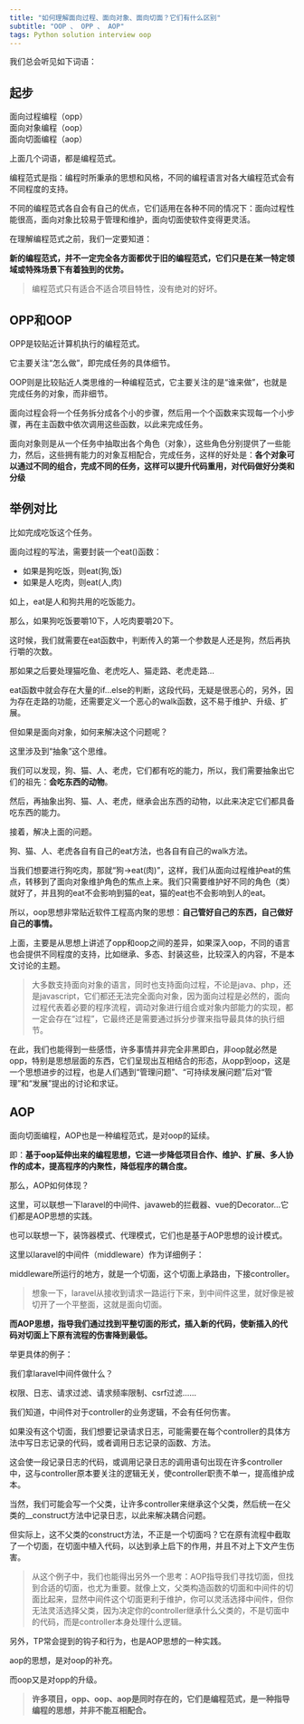 ```yaml
---
title: "如何理解面向过程、面向对象、面向切面？它们有什么区别"
subtitle: "OOP 、 OPP 、 AOP"
tags: Python solution interview oop
---
```





<article class="_2rhmJa"><p>我们总会听见如下词语：</p>
    <h1>起步</h1>
    <p>面向过程编程（opp）<br>
        面向对象编程（oop）<br>
        面向切面编程（aop）</p>
    <p>上面几个词语，都是编程范式。</p>
    <p>编程范式是指：编程时所秉承的思想和风格，不同的编程语言对各大编程范式会有不同程度的支持。</p>
    <p>不同的编程范式各自会有自己的优点，它们适用在各种不同的情况下：面向过程性能很高，面向对象比较易于管理和维护，面向切面使软件变得更灵活。</p>
    <p>在理解编程范式之前，我们一定要知道：</p>
    <p><strong>新的编程范式，并不一定完全各方面都优于旧的编程范式，它们只是在某一特定领域或特殊场景下有着独到的优势。</strong></p>
    <blockquote>
        <p>编程范式只有适合不适合项目特性，没有绝对的好坏。</p>
    </blockquote>
    <h1>OPP和OOP</h1>
    <p>OPP是较贴近计算机执行的编程范式。</p>
    <p>它主要关注“怎么做”，即完成任务的具体细节。</p>
    <p>OOP则是比较贴近人类思维的一种编程范式，它主要关注的是“谁来做”，也就是完成任务的对象，而非细节。</p>
    <p>面向过程会将一个任务拆分成各个小的步骤，然后用一个个函数来实现每一个小步骤，再在主函数中依次调用这些函数，以此来完成任务。</p>
    <p>面向对象则是从一个任务中抽取出各个角色（对象），这些角色分别提供了一些能力，然后，这些拥有能力的对象互相配合，完成任务，这样的好处是：<strong>各个对象可以通过不同的组合，完成不同的任务，这样可以提升代码重用，对代码做好分类和分级</strong>
    </p>
    <h2>举例对比</h2>
    <p>比如完成吃饭这个任务。</p>
    <p>面向过程的写法，需要封装一个eat()函数：</p>
    <ul>
        <li>如果是狗吃饭，则eat(狗,饭)</li>
        <li>如果是人吃肉，则eat(人,肉)</li>
    </ul>
    <p>如上，eat是人和狗共用的吃饭能力。</p>
    <p>那么，如果狗吃饭要嚼10下，人吃肉要嚼20下。</p>
    <p>这时候，我们就需要在eat函数中，判断传入的第一个参数是人还是狗，然后再执行嚼的次数。</p>
    <p>那如果之后要处理猫吃鱼、老虎吃人、猫走路、老虎走路…</p>
    <p>eat函数中就会存在大量的if…else的判断，这段代码，无疑是很恶心的，另外，因为存在走路的功能，还需要定义一个恶心的walk函数，这不易于维护、升级、扩展。</p>
    <p>但如果是面向对象，如何来解决这个问题呢？</p>
    <p>这里涉及到“抽象”这个思维。</p>
    <p>我们可以发现，狗、猫、人、老虎，它们都有吃的能力，所以，我们需要抽象出它们的祖先：<strong>会吃东西的动物</strong>。</p>
    <p>然后，再抽象出狗、猫、人、老虎，继承会出东西的动物，以此来决定它们都具备吃东西的能力。</p>
    <p>接着，解决上面的问题。</p>
    <p>狗、猫、人、老虎各自有自己的eat方法，也各自有自己的walk方法。</p>
    <p>当我们想要进行狗吃肉，那就“狗-&gt;eat(肉)”，这样，我们从面向过程维护eat的焦点，转移到了面向对象维护角色的焦点上来。我们只需要维护好不同的角色（类）就好了，并且狗的eat不会影响到猫的eat，猫的eat也不会影响到人的eat。</p>
    <p>所以，oop思想非常贴近软件工程高内聚的思想：<strong>自己管好自己的东西，自己做好自己的事情。</strong></p>
    <p>上面，主要是从思想上讲述了opp和oop之间的差异，如果深入oop，不同的语言也会提供不同程度的支持，比如继承、多态、封装这些，比较深入的内容，不是本文讨论的主题。</p>
    <blockquote>
        <p>
            大多数支持面向对象的语言，同时也支持面向过程，不论是java、php，还是javascript，它们都还无法完全面向对象，因为面向过程是必然的，面向过程代表着必要的程序流程，调动对象进行组合或对象内部能力的实现，都一定会存在“过程”，它最终还是需要通过拆分步骤来指导最具体的执行细节。</p>
    </blockquote>
    <p>
        在此，我们也能得到一些感悟，许多事情并非完全非黑即白，非oop就必然是opp，特别是思想层面的东西，它们呈现出互相结合的形态，从opp到oop，这是一个思想进步的过程，也是人们遇到“管理问题”、“可持续发展问题”后对“管理”和“发展”提出的讨论和求证。</p>
    <h1>AOP</h1>
    <p>面向切面编程，AOP也是一种编程范式，是对oop的延续。</p>
    <p>即：<strong>基于oop延伸出来的编程思想，它进一步降低项目合作、维护、扩展、多人协作的成本，提高程序的内聚性，降低程序的耦合度。</strong></p>
    <p>那么，AOP如何体现？</p>
    <p>这里，可以联想一下laravel的中间件、javaweb的拦截器、vue的Decorator…它们都是AOP思想的实践。</p>
    <p>也可以联想一下，装饰器模式、代理模式，它们也是基于AOP思想的设计模式。</p>
    <p>这里以laravel的中间件（middleware）作为详细例子：</p>
    <p>middleware所运行的地方，就是一个切面，这个切面上承路由，下接controller。</p>
    <blockquote>
        <p>想象一下，laravel从接收到请求一路运行下来，到中间件这里，就好像是被切开了一个平整面，这就是面向切面。</p>
    </blockquote>
    <p><strong>而AOP思想，指导我们通过找到平整切面的形式，插入新的代码，使新插入的代码对切面上下原有流程的伤害降到最低。</strong></p>
    <p>举更具体的例子：</p>
    <p>我们拿laravel中间件做什么？</p>
    <p>权限、日志、请求过滤、请求频率限制、csrf过滤……</p>
    <p>我们知道，中间件对于controller的业务逻辑，不会有任何伤害。</p>
    <p>如果没有这个切面，我们想要记录请求日志，可能需要在每个controller的具体方法中写日志记录的代码，或者调用日志记录的函数、方法。</p>
    <p>这会使一段记录日志的代码，或调用记录日志的调用语句出现在许多controller中，这与controller原本要关注的逻辑无关，使controller职责不单一，提高维护成本。</p>
    <p>当然，我们可能会写一个父类，让许多controller来继承这个父类，然后统一在父类的__construct方法中记录日志，以此来解决耦合问题。</p>
    <p>但实际上，这不父类的construct方法，不正是一个切面吗？它在原有流程中截取了一个切面，在切面中植入代码，以达到承上启下的作用，并且不对上下文产生伤害。</p>
    <blockquote>
        <p>
            从这个例子中，我们也能得出另外一个思考：AOP指导我们寻找切面，但找到合适的切面，也尤为重要。就像上文，父类构造函数的切面和中间件的切面比起来，显然中间件这个切面更利于维护，你可以灵活选择中间件，但你无法灵活选择父类，因为决定你的controller继承什么父类的，不是切面中的代码，而是controller本身处理什么逻辑。</p>
    </blockquote>
    <p>另外，TP常会提到的钩子和行为，也是AOP思想的一种实践。</p>
    <p>aop的思想，是对oop的补充。</p>
    <p>而oop又是对opp的升级。</p>
    <blockquote>
        <p><strong>许多项目，opp、oop、aop是同时存在的，它们是编程范式，是一种指导编程的思想，并非不能互相配合。</strong></p>
    </blockquote>
</article>